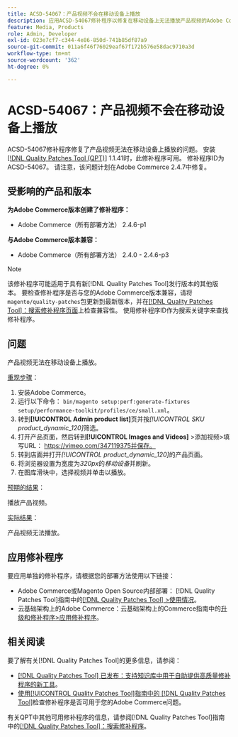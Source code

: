 ```yaml
---
title: ACSD-54067：产品视频不会在移动设备上播放
description: 应用ACSD-54067修补程序以修复在移动设备上无法播放产品视频的Adobe Commerce问题。
feature: Media, Products
role: Admin, Developer
exl-id: 023e7cf7-c344-4e86-850d-741b85df87a9
source-git-commit: 011a6f46f76029eaf67f172b576e58dac9710a3d
workflow-type: tm+mt
source-wordcount: '362'
ht-degree: 0%

---
```


# ACSD-54067：产品视频不会在移动设备上播放

ACSD-54067修补程序修复了产品视频无法在移动设备上播放的问题。 安装[[!DNL Quality Patches Tool (QPT)]](https://experienceleague.adobe.com/zh-hans/docs/commerce-operations/tools/quality-patches-tool/quality-patches-tool-to-self-serve-quality-patches) 1.1.41时，此修补程序可用。 修补程序ID为ACSD-54067。 请注意，该问题计划在Adobe Commerce 2.4.7中修复。

## 受影响的产品和版本

**为Adobe Commerce版本创建了修补程序：**

* Adobe Commerce（所有部署方法） 2.4.6-p1

**与Adobe Commerce版本兼容：**

* Adobe Commerce（所有部署方法） 2.4.0 - 2.4.6-p3

>[!NOTE]
>
>该修补程序可能适用于具有新[!DNL Quality Patches Tool]发行版本的其他版本。 要检查修补程序是否与您的Adobe Commerce版本兼容，请将`magento/quality-patches`包更新到最新版本，并在[[!DNL Quality Patches Tool]：搜索修补程序页面](https://experienceleague.adobe.com/tools/commerce-quality-patches/index.html?lang=zh-Hans)上检查兼容性。 使用修补程序ID作为搜索关键字来查找修补程序。

## 问题

产品视频无法在移动设备上播放。

<u>重现步骤</u>：

1. 安装Adobe Commerce。
1. 运行以下命令：
   `bin/magento setup:perf:generate-fixtures setup/performance-toolkit/profiles/ce/small.xml`。
1. 转到&#x200B;**[!UICONTROL Admin product list]**&#x200B;页并按&#x200B;*[!UICONTROL SKU product_dynamic_120]*&#x200B;筛选。
1. 打开产品页面，然后转到&#x200B;**[!UICONTROL Images and Videos]** >添加视频>填写URL： https://vimeo.com/347119375并保存。
1. 转到店面并打开&#x200B;*[!UICONTROL product_dynamic_120]*&#x200B;的产品页面。
1. 将浏览器设置为宽度为&#x200B;*320px*&#x200B;的&#x200B;*移动设备*&#x200B;并刷新。
1. 在图库滑块中，选择视频并单击以播放。

<u>预期的结果</u>：

播放产品视频。

<u>实际结果</u>：

产品视频无法播放。

## 应用修补程序

要应用单独的修补程序，请根据您的部署方法使用以下链接：

* Adobe Commerce或Magento Open Source内部部署： [!DNL Quality Patches Tool]指南中的[[!DNL Quality Patches Tool] >使用情况](/help/tools/quality-patches-tool/usage.md)。
* 云基础架构上的Adobe Commerce：云基础架构上的Commerce指南中的[升级和修补程序>应用修补程序](https://experienceleague.adobe.com/docs/commerce-cloud-service/user-guide/develop/upgrade/apply-patches.html?lang=zh-Hans)。

## 相关阅读

要了解有关[!DNL Quality Patches Tool]的更多信息，请参阅：

* [[!DNL Quality Patches Tool] 已发布：支持知识库中用于自助提供高质量修补程序的新工具](https://experienceleague.adobe.com/zh-hans/docs/commerce-operations/tools/quality-patches-tool/quality-patches-tool-to-self-serve-quality-patches)。
* [使用[!UICONTROL Quality Patches Tool]指南中的 [!DNL Quality Patches Tool]](/help/tools/quality-patches-tool/patches-available-in-qpt/check-patch-for-magento-issue-with-magento-quality-patches.md)检查修补程序是否可用于您的Adobe Commerce问题。


有关QPT中其他可用修补程序的信息，请参阅[!DNL Quality Patches Tool]指南中的[[!DNL Quality Patches Tool]：搜索修补程序](https://experienceleague.adobe.com/tools/commerce-quality-patches/index.html?lang=zh-Hans)。
